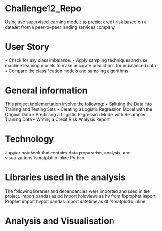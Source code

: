 # Challenge12_Repo
Using use supervised learning models to predict credit risk based on a dataset from a peer-to-peer lending services company

# User Story

•	Check for any class imbalance.
•	Apply sampling techniques and use machine learning models to make accurate predictions for imbalanced data.
•	Compare the classification models and sampling algorithms



# General information 
This project implementation involve the following:
•	Splitting the Data into Training and Testing Sets
•	Creating a Logistic Regression Model with the Original Data
•	Predicting a Logistic Regression Model with Resampled Training Data
•	Writing a Credit Risk Analysis Report


# Technology
Jupyter notebook that contains data preparation, analysis, and visualizations 
%matplotlib inline
Python

# Libraries used in the analysis
The following libraries and dependencies were imported and used in the project.
import pandas as pd
import holoviews as hv
from fbprophet import Prophet
import hvplot.pandas
import datetime as dt
%matplotlib inline

# Analysis and Visualisation
